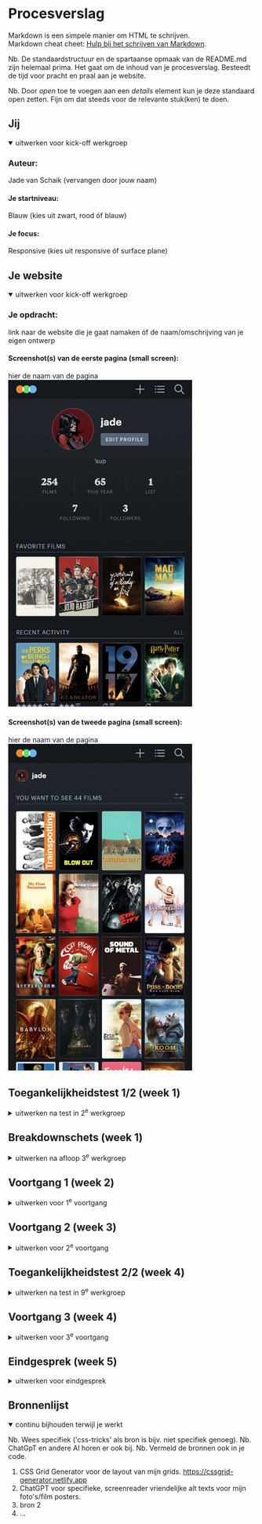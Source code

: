 # Procesverslag
Markdown is een simpele manier om HTML te schrijven.  
Markdown cheat cheet: [Hulp bij het schrijven van Markdown](https://github.com/adam-p/markdown-here/wiki/Markdown-Cheatsheet).

Nb. De standaardstructuur en de spartaanse opmaak van de README.md zijn helemaal prima. Het gaat om de inhoud van je procesverslag. Besteedt de tijd voor pracht en praal aan je website.

Nb. Door *open* toe te voegen aan een *details* element kun je deze standaard open zetten. Fijn om dat steeds voor de relevante stuk(ken) te doen.





## Jij

<details open>
  <summary>uitwerken voor kick-off werkgroep</summary>

  ### Auteur:
  Jade van Schaik (vervangen door jouw naam)

  #### Je startniveau:
  Blauw (kies uit zwart, rood óf blauw)

  #### Je focus:
  Responsive (kies uit responsive óf surface plane)
 
</details>





## Je website

<details open>
  <summary>uitwerken voor kick-off werkgroep</summary>

  ### Je opdracht:
  link naar de website die je gaat namaken óf de naam/omschrijving van je eigen ontwerp

  #### Screenshot(s) van de eerste pagina (small screen): 
  hier de naam van de pagina  
  <img src="readme-images/letterboxd-profile.png" width="375px" alt="letterboxd profile pagina">

  #### Screenshot(s) van de tweede pagina (small screen):
  hier de naam van de pagina  
  <img src="readme-images/letterboxd-wishlist.png" width="375px" alt="letterboxd wishlist pagina">
 
</details>



## Toegankelijkheidstest 1/2 (week 1)

<details>
  <summary>uitwerken na test in 2<sup>e</sup> werkgroep</summary>

  ### Bevindingen
  Lijst met je bevindingen die in de test naar voren kwamen:
  1. Te weinig uitleg bij alt-texten van images en video's.
  2. Onwijs veel classes en id's.
  3. Onwijs veel gebruik van div's en onduidelijke sections.
  4. Onduidelijke verdeling van content maakt het navigeren door de pagina met keyboard moeilijk.

</details>



## Breakdownschets (week 1)

<details>
  <summary>uitwerken na afloop 3<sup>e</sup> werkgroep</summary>

  ### de hele pagina: 
  <img src="readme-images/dummy-plaatje.jpg" width="375px" alt="breakdown van de hele pagina">

  ### dynamisch deel (bijv menu): 
  <img src="readme-images/dummy-plaatje.jpg" width="375px" alt="breakdown van een dynamisch deel">

  ### wellicht nog een dynamisch deel (bijv filter): 
  <img src="readme-images/dummy-plaatje.jpg" width="375px" alt="breakdown van nog een dynamisch deel">

</details>





## Voortgang 1 (week 2)

<details>
  <summary>uitwerken voor 1<sup>e</sup> voortgang</summary>

  ### Stand van zaken
  <img width="1509" alt="Screenshot 2023-09-14 at 09 04 56" src="https://github.com/Goefiy/FED-up/assets/143953946/add69558-fb6f-4c27-905d-6ad0b8da8d09">
  Begon deze opdracht met het invoegen van al mijn HTML, zodat ik al mijn content al in de website heb staan en later de CSS kan toepassen.
  Ik ben ook begonnen met de header. Ik wou zo snel mogelijk een idee krijgen van de site, de styling en de content. Ook ben ik begonnen met de eerste section, de profiel-foto, button, titel, en biografie.


  ### Agenda voor meeting
  samen met je groepje opstellen

!! Gesprekjes werden uiteindelijk individueel niet in groepsverband.

  | Ik             | student 2          | student 3    | student 4        |
  | ---            | ---                | ---          | ---              |
  | Hulp met  grid | en dit             | en ik dit    | en dan ik dat    |
  |                | dit als er tijd is | nog een punt | dit wil ik zeker |
  |                | ...                | ...          | ...              |


  ### Verslag van meeting
  hier na afloop snel de uitkomsten van de meeting vastleggen

  - Grid gebruiken voor de bovenkant van de pagina.
  - Bij de UL onder de bovenkanste section, met de cijfers en letters in dezelfde li, gebruik maken van SPANs.

</details>



## Voortgang 2 (week 3)

<details>
  <summary>uitwerken voor 2<sup>e</sup> voortgang</summary>

  ### Stand van zaken
  Eerste section en de UL eronder gingen goed en heb deze goed kunnen uitwerken. Nu was de opdracht om de rest van de content blokken uit te werken.
  <img width="528" alt="Screenshot 2023-09-30 at 15 56 11" src="https://github.com/Goefiy/FED-up/assets/143953946/fd0c7a02-b10f-4739-9e33-b436002e35aa">
De eerste ging best oke, kon de witte lijn maken door middel van een border-bottom en een klein beetje extra padding. Ook ben ik actief bezig geweest met het oefenen met de :root element. Ik had nog niet eerder gehoord van de root element, maar het leek een beetje op de vars bij JavaScript dus uiteindelijk lukte dat goed. Heb meteen een lijst kunnen toevoegen met vars verdeeld over de gehele pagina.


  ### Agenda voor meeting
  samen met je groepje opstellen

!! Ik had niet veel vragen voor de student-assistenten omdat ik niet tegen problemen aanliep. Ik had ze alleen laten zien dat mijn grid van vorige week en de flex op de ul goed gelukt was.

  | student 1      | student 2          | student 3    | student 4        |
  | ---            | ---                | ---          | ---              |
  | dit bespreken  | en dit             | en ik dit    | en dan ik dat    |
  | en dat ook nog | dit als er tijd is | nog een punt | dit wil ik zeker |
  | ...            | ...                | ...          | ...              |


  ### Verslag van meeting
  hier na afloop snel de uitkomsten van de meeting vastleggen

  - punt 1
  - punt 2
  - nog een punt
- ...

</details>





## Toegankelijkheidstest 2/2 (week 4)

<details>
  <summary>uitwerken na test in 9<sup>e</sup> werkgroep</summary>

  ### Bevindingen
  Lijst met je bevindingen die in de test naar voren kwamen (geef ook aan wat er verbeterd is):

- Ik heb veel nadruk gelegd op het toevoegen van duidelijke, informatieve en ook vermakelijke alt texts. Ik merkte dat de screen-reader bij de original website hier niet veel voor deed namelijk. Deze zijn goed te lezen door de screen-reader en geven meer uitleg bij een film-poster dan alleen de titel van de film.
- Ook heb ik een duidelijkere HTML-structuur opgesteld dan die in de originele, ik gebruik geen onnodige div's, spans of id.
- Wel heb ik gemerkt dat bij bijvoorbeeld mijn css het niet altijd makkelijk is om te zien welk element waar behandeld word aangezien ik veel first-of-types en nth-of-type gebruik. Ik heb dit kunnen verduidelijken door id's toe te voegen aan de body van mijn HTML pagina's. 


</details>





## Voortgang 3 (week 4)

<details>
  <summary>uitwerken voor 3<sup>e</sup> voortgang</summary>

  ### Stand van zaken
  Ik begon vandaag aan de 2 pagina van mijn website. Deze 2e pagina heeft andere contentblokken maar is in mijn mening een stuk makkelijker dus dat was fijn. 
<img width="582" alt="Screenshot 2023-09-27 at 11 22 15" src="https://github.com/Goefiy/FED-up/assets/143953946/37a12184-26e2-4926-b7a8-adc531f5947f">

Ik begon met de buttons vrij onderaan de pagina, en ben toen de film-poster-gallerij gaan maken die op de watchlist pagina staan. Deze heb ik gemaakt met flex-box.

<img width="528" alt="Screenshot 2023-09-30 at 16 04 34" src="https://github.com/Goefiy/FED-up/assets/143953946/13fb042b-aa9a-44cc-ac13-2615f9e07ab1">

Ook had ik een paar elementen die overeen kwamen met elementen in de index.html pagina dus ik kon sommige styling onderdelen bij elkaar plaatsen.
De pagina had ik vrij snel al af, dit vond ik fijn. Ook ben ik aan de gang geweest met de laatste contentblokken op de index.html, oftewel de profile page. En heb nog wat general styling aangepast en verbeterd, en wat root elementen toegevoegd. 


  ### Agenda voor meeting
  samen met je groepje opstellen

!! Ik had niet veel vragen voor de student-assistenten omdat ik niet tegen problemen aanliep. De hulp die ik nodig had kreeg ik van Lua, thanks lu :) 

  | student 1      | student 2          | student 3    | student 4        |
  | ---            | ---                | ---          | ---              |
  | dit bespreken  | en dit             | en ik dit    | en dan ik dat    |
  | en dat ook nog | dit als er tijd is | nog een punt | dit wil ik zeker |
  | ...            | ...                | ...          | ...              |


  ### Verslag van meeting
  hier na afloop snel de uitkomsten van de meeting vastleggen

</details>





## Eindgesprek (week 5)

<details>
  <summary>uitwerken voor eindgesprek</summary>

  ### Je uitkomst - karakteristiek screenshots:
  <img src="readme-images/dummy-plaatje.jpg" width="375px" alt="uitomst opdracht 1">


  ### Dit ging goed/Heb ik geleerd: 
  Korte omschrijving met plaatjes

  <img src="readme-images/dummy-plaatje.jpg" width="375px" alt="top">


  ### Dit was lastig/Is niet gelukt:
  Korte omschrijving met plaatjes

  <img src="readme-images/dummy-plaatje.jpg" width="375px" alt="bummer">
</details>





## Bronnenlijst

<details open>
  <summary>continu bijhouden terwijl je werkt</summary>

  Nb. Wees specifiek ('css-tricks' als bron is bijv. niet specifiek genoeg). 
  Nb. ChatGpT en andere AI horen er ook bij.
  Nb. Vermeld de bronnen ook in je code.

  1. CSS Grid Generator voor de layout van mijn grids. https://cssgrid-generator.netlify.app
  2. ChatGPT voor specifieke, screenreader vriendelijke alt texts voor mijn foto's/film posters.
  3. bron 2
  4. ...

</details>
